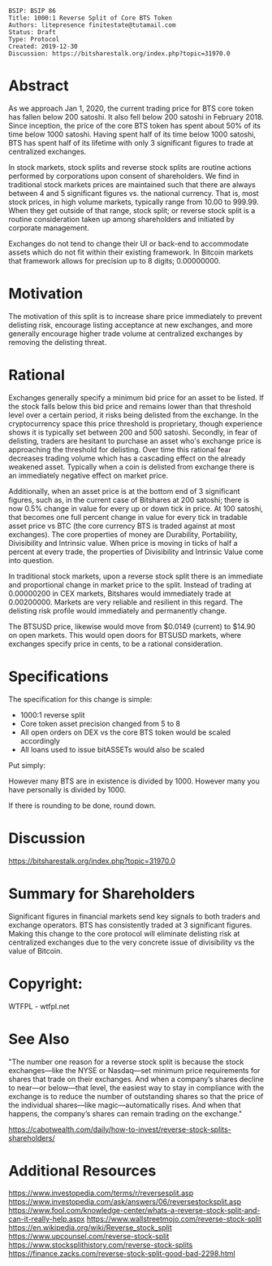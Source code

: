     BSIP: BSIP 86
    Title: 1000:1 Reverse Split of Core BTS Token
    Authors: litepresence finitestate@tutamail.com
    Status: Draft
    Type: Protocol
    Created: 2019-12-30 
    Discussion: https://bitsharestalk.org/index.php?topic=31970.0


# Abstract

As we approach Jan 1, 2020, the current trading price for BTS core token has fallen below 200 satoshi.  It also fell below 200 satoshi in February 2018.  Since inception, the price of the core BTS token has spent about 50% of its time below 1000 satoshi.  Having spent half of its time below 1000 satoshi, BTS has spent half of its lifetime with only 3 significant figures to trade at centralized exchanges. 

In stock markets, stock splits and reverse stock splits are routine actions performed by corporations upon consent of shareholders.  We find in traditional stock markets prices are maintained such that there are always between 4 and 5 significant figures vs. the national currency.   That is, most stock prices, in high volume markets, typically range from 10.00 to 999.99.   When they get outside of that range, stock split; or reverse stock split is a routine consideration taken up among shareholders and initiated by corporate management.   

Exchanges do not tend to change their UI or back-end to accommodate assets which do not fit within their existing framework.  In Bitcoin markets that framework allows for precision up to 8 digits; 0.00000000.   


# Motivation

The motivation of this split is to increase share price immediately to prevent delisting risk, encourage listing acceptance at new exchanges, and more generally encourage higher trade volume at centralized exchanges by removing the delisting threat.    


# Rational

Exchanges generally specify a minimum bid price for an asset to be listed. If the stock falls below this bid price and remains lower than that threshold level over a certain period, it risks being delisted from the exchange.  In the cryptocurrency space this price threshold is proprietary, though experience shows it is typically set between 200 and 500 satoshi.  Secondly, in fear of delisting, traders are hesitant to purchase an asset who's exchange price is approaching the threshold for delisting.   Over time this rational fear decreases trading volume which has a cascading effect on the already weakened asset.  Typically when a coin is delisted from exchange there is an immediately negative effect on market price.   

Additionally, when an asset price is at the bottom end of 3 significant figures, such as, in the current case of Bitshares at 200 satoshi; there is now 0.5% change in value for every up or down tick in price.  At 100 satoshi, that becomes one full percent change in value for every tick in tradable asset price vs BTC (the core currency BTS is traded against at most exchanges).  The core properties of money are Durability, Portability, Divisibility and Intrinsic value.   When price is moving in ticks of half a percent at every trade, the properties of Divisibility and Intrinsic Value come into question.  

In traditional stock markets, upon a reverse stock split there is an immediate and proportional change in market price to the split.   Instead of trading at 0.00000200 in CEX markets, Bitshares would immediately trade at 0.00200000.   Markets are very reliable and resilient in this regard.   The delisting risk profile would immediately and permanently change.  

The BTSUSD price, likewise would move from $0.0149 (current) to $14.90 on open markets.  This would open doors for BTSUSD markets, where exchanges specify price in cents, to be a rational consideration. 


# Specifications

The specification for this change is simple:

- 1000:1 reverse split
- Core token asset precision changed from 5 to 8
- All open orders on DEX vs the core BTS token would be scaled accordingly
- All loans used to issue bitASSETs would also be scaled

Put simply:

However many BTS are in existence is divided by 1000.  However many you have personally is divided by 1000.  

If there is rounding to be done, round down.


# Discussion

https://bitsharestalk.org/index.php?topic=31970.0


# Summary for Shareholders


Significant figures in financial markets send key signals to both traders and exchange operators.   BTS has consistently traded at 3 significant figures.   Making this change to the core protocol will eliminate delisting risk at centralized exchanges due to the very concrete issue of divisibility vs the value of Bitcoin. 


# Copyright: 

WTFPL - wtfpl.net


# See Also

"The number one reason for a reverse stock split is because the stock exchanges—like the NYSE or Nasdaq—set minimum price requirements for shares that trade on their exchanges. And when a company’s shares decline to near—or below—that level, the easiest way to stay in compliance with the exchange is to reduce the number of outstanding shares so that the price of the individual shares—like magic—automatically rises. And when that happens, the company’s shares can remain trading on the exchange."

https://cabotwealth.com/daily/how-to-invest/reverse-stock-splits-shareholders/

# Additional Resources

https://www.investopedia.com/terms/r/reversesplit.asp
https://www.investopedia.com/ask/answers/06/reversestocksplit.asp
https://www.fool.com/knowledge-center/whats-a-reverse-stock-split-and-can-it-really-help.aspx
https://www.wallstreetmojo.com/reverse-stock-split
https://en.wikipedia.org/wiki/Reverse_stock_split
https://www.upcounsel.com/reverse-stock-split
https://www.stocksplithistory.com/reverse-stock-splits
https://finance.zacks.com/reverse-stock-split-good-bad-2298.html
